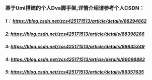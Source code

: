 ### 基于Umi搭建的个人Dva脚手架,详情介绍请参考个人CSDN：

##### 1： https://blog.csdn.net/zcs425171513/article/details/88294662
    
##### 2:  https://blog.csdn.net/zcs425171513/article/details/88398266
    
##### 3:  https://blog.csdn.net/zcs425171513/article/details/88635349
    
##### 4:  https://blog.csdn.net/zcs425171513/article/details/89098883

##### 5: https://blog.csdn.net/zcs425171513/article/details/89357635
